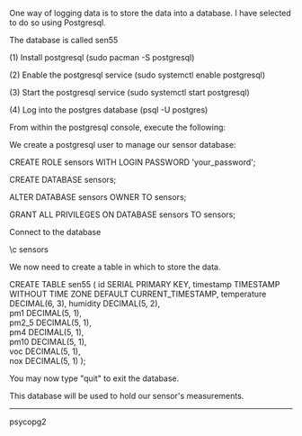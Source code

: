 One way of logging data is to store the data into a database. I have selected to do so using Postgresql.

The database is called sen55

(1) Install postgresql (sudo pacman -S postgresql)

(2) Enable the postgresql service (sudo systemctl enable postgresql)

(3) Start the postgresql service (sudo systemctl start postgresql)


(4) Log into the postgres database (psql -U postgres)


From within the postgresql console, execute the following:

We create a postgresql user to manage our sensor database:

CREATE ROLE sensors WITH LOGIN PASSWORD 'your_password';

CREATE DATABASE sensors;

ALTER DATABASE sensors OWNER TO sensors;

GRANT ALL PRIVILEGES ON DATABASE sensors TO sensors;

Connect to the database

\c sensors

We now need to create a table in which to store the data. 

CREATE TABLE sen55 (
    id SERIAL PRIMARY KEY,
    timestamp TIMESTAMP WITHOUT TIME ZONE DEFAULT CURRENT_TIMESTAMP, 
    temperature DECIMAL(6, 3), 
    humidity DECIMAL(5, 2),      
	pm1 DECIMAL(5, 1),   
    pm2_5 DECIMAL(5, 1),  
    pm4 DECIMAL(5, 1),  
    pm10 DECIMAL(5, 1),  
    voc DECIMAL(5, 1),  
    nox DECIMAL(5, 1)
);


You may now type "quit" to exit the database.

This database will be used to hold our sensor's measurements.

------

psycopg2

